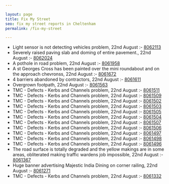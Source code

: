 ```yaml
---

layout: page
title: Fix My Street
seo: fix my street reports in Cheltenham
permalink: /fix-my-street

---
```


<!-- fix_marker starts -->

- Light sensor is not detecting vehicles problem, 22nd August :- [8062113](https://www.fixmystreet.com/report/8062113)
- Severely raised paving slab and doming of entire pavement., 22nd August :- [8062024](https://www.fixmystreet.com/report/8062024)
- A pothole in road problem, 22nd August :- [8061958](https://www.fixmystreet.com/report/8061958)
- A st Georges Cross has been painted over the mini roundabout and on the approach chevronss, 22nd August :- [8061672](https://www.fixmystreet.com/report/8061672)
- 4 barriers abandoned by contractors, 22nd August :- [8061611](https://www.fixmystreet.com/report/8061611)
- Overgrown footpath, 22nd August :- [8061563](https://www.fixmystreet.com/report/8061563)
- TMC - Defects - Kerbs and Channels problem, 22nd August :- [8061511](https://www.fixmystreet.com/report/8061511)
- TMC - Defects - Kerbs and Channels problem, 22nd August :- [8061509](https://www.fixmystreet.com/report/8061509)
- TMC - Defects - Kerbs and Channels problem, 22nd August :- [8061502](https://www.fixmystreet.com/report/8061502)
- TMC - Defects - Kerbs and Channels problem, 22nd August :- [8061503](https://www.fixmystreet.com/report/8061503)
- TMC - Defects - Kerbs and Channels problem, 22nd August :- [8061505](https://www.fixmystreet.com/report/8061505)
- TMC - Defects - Kerbs and Channels problem, 22nd August :- [8061504](https://www.fixmystreet.com/report/8061504)
- TMC - Defects - Kerbs and Channels problem, 22nd August :- [8061507](https://www.fixmystreet.com/report/8061507)
- TMC - Defects - Kerbs and Channels problem, 22nd August :- [8061506](https://www.fixmystreet.com/report/8061506)
- TMC - Defects - Kerbs and Channels problem, 22nd August :- [8061497](https://www.fixmystreet.com/report/8061497)
- TMC - Defects - Kerbs and Channels problem, 22nd August :- [8061498](https://www.fixmystreet.com/report/8061498)
- TMC - Defects - Kerbs and Channels problem, 22nd August :- [8061496](https://www.fixmystreet.com/report/8061496)
- The road surface is totally degraded and the yellow makings are in some areas, obliterated making traffic wardens job impossible, 22nd August :- [8061367](https://www.fixmystreet.com/report/8061367)
- Huge banner advertising Majestic India Dining on corner railing, 22nd August :- [8061271](https://www.fixmystreet.com/report/8061271)
- TMC - Defects - Kerbs and Channels problem, 22nd August :- [8061332](https://www.fixmystreet.com/report/8061332)

<!-- fix_marker ends -->